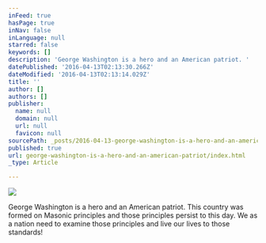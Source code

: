```yaml
---
inFeed: true
hasPage: true
inNav: false
inLanguage: null
starred: false
keywords: []
description: 'George Washington is a hero and an American patriot. '
datePublished: '2016-04-13T02:13:30.266Z'
dateModified: '2016-04-13T02:13:14.029Z'
title: ''
author: []
authors: []
publisher:
  name: null
  domain: null
  url: null
  favicon: null
sourcePath: _posts/2016-04-13-george-washington-is-a-hero-and-an-american-patriot.md
published: true
url: george-washington-is-a-hero-and-an-american-patriot/index.html
_type: Article

---
```

![](https://the-grid-user-content.s3-us-west-2.amazonaws.com/9a429cb6-39fd-42ec-b244-1dbbcdf52606.jpg)

George Washington is a hero and an American patriot. This country was formed on Masonic principles and those principles persist to this day. We as a nation need to examine those principles and live our lives to those standards!